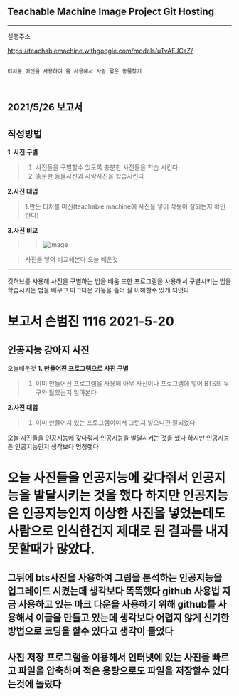 ## Teachable Machine Image Project Git Hosting
---------------------------------------------

실행주소 

https://teachablemachine.withgoogle.com/models/uTvAEJCsZ/



 ~~~
 
 티처블 머신을 사용하여 을 사용해서 사람 닯은 동물찾기
 


 ~~~
2021/5/26 보고서
-------------
 작성방법
 -------------
 **1. 사진 구별**
 >1. 사진들을 구별할수 있도록 충분한 사진들을 학습 시킨다
 >2. 충분한 동물사진과 사람사진을 학습시킨다

 **2.사진 대입**
 >1.만든 티처블 머신(teachable machine에 사진을 넣어 작동이 잘되는지 확인 한다)
 
 **3.사진 비교**
 
> ><img>![image](https://user-images.githubusercontent.com/84504091/119650996-7049fe00-be5f-11eb-9e2d-acd62d1202c2.png)

 
 >사진을 넣어 비교해본다 
 오늘 배운것
-------------
 
깃허브를 사용해 사진을 구별하는 법을 배움 또한 프로그램을 사용해서 구별시키는 법을 학습시키는 법을 배우고 마크다운 기능을 좀더 잘 이해할수 있게 되엇다 

 
 
 
 
 
 보고서
 손범진 1116 
 2021-5-20
=============
인공지능 강아지 사진 
------------
 오늘배운것
 **1. 만들어진 프로그램으로 사진 구별**
 >1. 이미 만들어진 프로그램을 사용해 아무 사진이나 프로그램에 넣어 BTS의 누구와 닮았는지 알아본다

 **2.사진 대입**
 >1. 이미 만들어져 있는 프로그램이여서 그런지 넣으니깐 잘되었다
 

 
 
오늘 사진들을 인공지능에 갖다줘서 인공지능을 발달시키는 것을 했다 하지만 인공지능은 인공지능인지 생각보다 멍청햇다 
# 오늘 사진들을 인공지능에 갖다줘서 인공지능을 발달시키는 것을 했다 하지만 인공지능은 인공지능인지 이상한 사진을 넣었는데도 사람으로 인식한건지 제대로 된 결과를 내지 못할때가 많았다.
그뒤에 bts사진을 사용하여 그림을 분석하는 인공지능을 업그레이드 시켰는데 생각보다 똑똑했다
github 사용법
지금 사용하고 있는 마크 다운을 사용하기 위해 github를 사용해서 이글을 만들고 있는데 생각보다 어렵지 않게 신기한 방법으로 코딩을 할수 있다고 생각이 들었다
-------------
사진 저장 
프로그램을 이용해서 인터넷에 있는 사진을 빠르고 파일을 압축하여 적은 용량으로도 파일을 저장할수 있다는것에 놀랐다
-------------
